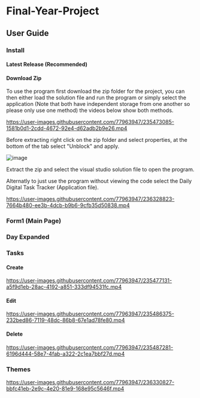 # Final-Year-Project
## User Guide
### Install

#### Latest Release (Recommended)


#### Download Zip

To use the program first download the zip folder for the project, you can then either load the solution file and run the program or simply select the application (Note that both have independent storage from one another so please only use one method) the videos below show both methods.

https://user-images.githubusercontent.com/77963947/235473085-1581b0d1-2cdd-4672-92e4-d62adb2b9e26.mp4



Before extracting right click on the zip folder and select properties, at the bottom of the tab select "Unblock" and apply.

![image](https://user-images.githubusercontent.com/77963947/235445352-82e7737f-acc1-4e1f-b4b3-8556b02f6277.png)

Extract the zip and select the visual studio solution file to open the program.

Alternatly to just use the program without viewing the code select the Daily Digital Task Tracker (Application file).



https://user-images.githubusercontent.com/77963947/236328823-7664b480-ee3b-4dcb-b9b6-9cfb35d50838.mp4



### Form1 (Main Page)

### Day Expanded

### Tasks

#### Create

https://user-images.githubusercontent.com/77963947/235477131-a5f9d1eb-28ac-4192-a851-333df94531fc.mp4

#### Edit


https://user-images.githubusercontent.com/77963947/235486375-232bed86-7119-48dc-86b8-67e1ad78fe80.mp4


#### Delete


https://user-images.githubusercontent.com/77963947/235487281-6196d444-58e7-4fab-a322-2c1ea7bbf27d.mp4


### Themes


https://user-images.githubusercontent.com/77963947/236330827-bbfc41eb-2e9c-4e20-81e9-168e95c5646f.mp4


